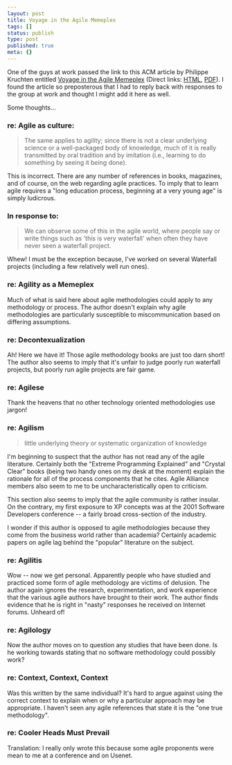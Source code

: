 ```yaml
---
layout: post
title: Voyage in the Agile Memeplex
tags: []
status: publish
type: post
published: true
meta: {}
---
```

One of the guys at work passed the link to this ACM article by Philippe Kruchten entitled [Voyage in the Agile Memeplex](http://portal.acm.org/citation.cfm?id=1281881.1281893&coll=ACM&dl=ACM&idx=J882&part=periodical&WantType=periodical&title=Queue&CFID=15151515&CFTOKEN=6184618) (Direct links: [HTML](http://portal.acm.org/ft_gateway.cfm?id=1281893&type=htm&coll=ACM&dl=ACM&CFID=15151515&CFTOKEN=6184618),   [PDF](http://portal.acm.org/ft_gateway.cfm?id=1281893&type=pdf&coll=ACM&dl=ACM&CFID=15151515&CFTOKEN=6184618)).  I found the article so preposterous that I had to reply back with responses to the group at work and thought I might add it here as well.

Some thoughts...

### re: Agile as culture:

>The same applies to agility; since there is not a clear underlying science or a well-packaged body of knowledge, much of it is really transmitted by oral tradition and by imitation (i.e., learning to do something by seeing it
being done).

This is incorrect.  There are any number of references in books, magazines, and of course, on the web regarding agile practices.  To imply that to learn agile requires a "long education process, beginning at a very young age" is simply ludicrous.

### In response to:

> We can observe some of this in the agile world, where people say or write things such as 'this is very waterfall' when often they have never seen a waterfall project.

Whew!  I must be the exception because, I've worked on several Waterfall projects (including a few relatively well run ones).

### re: Agility as a Memeplex

Much of what is said here about agile methodologies could apply to any methodology or process.  The author doesn't explain why agile methodologies are particularly susceptible to miscommunication based on differing assumptions.

### re: Decontexualization

Ah!  Here we have it!  Those agile methodology books are just too darn short!  The author also seems to imply that it's unfair to judge poorly run waterfall projects, but poorly run agile projects are fair game.

### re: Agilese

Thank the heavens that no other technology oriented methodologies use jargon!

### re: Agilism

> little underlying theory or systematic organization of knowledge

I'm beginning to suspect that the author has not read any of the agile literature.  Certainly both the "Extreme Programming Explained" and "Crystal Clear" books (being two handy ones on my desk at the moment) explain the rationale for all of the process components that he cites.  Agile Alliance members also seem to me to be uncharacteristically open to criticism.

This section also seems to imply that the agile community is rather insular.  On the contrary, my first exposure to XP concepts was at the 2001 Software Developers conference -- a fairly broad cross-section of the industry.

I wonder if this author is opposed to agile methodologies because they come from the business world rather than academia?  Certainly academic papers on agile lag behind the "popular" literature on the subject.

### re: Agilitis

Wow -- now we get personal.  Apparently people who have studied and practiced some form of agile methodology are victims of delusion.  The author again ignores the research, experimentation, and work experience that the various agile authors have brought to their work.  The author finds evidence that he is right in "nasty" responses he received on Internet forums.  Unheard of!

### re: Agilology

Now the author moves on to question any studies that have been done.  Is he working towards stating that no software methodology could possibly work?

### re: Context, Context, Context

Was this written by the same individual?  It's hard to argue against using the correct context to explain when or why a particular approach may be appropriate.  I haven't seen any agile references that state it is the "one true methodology".

### re: Cooler Heads Must Prevail

Translation:  I really only wrote this because some agile proponents were mean to me at a conference and on Usenet.
